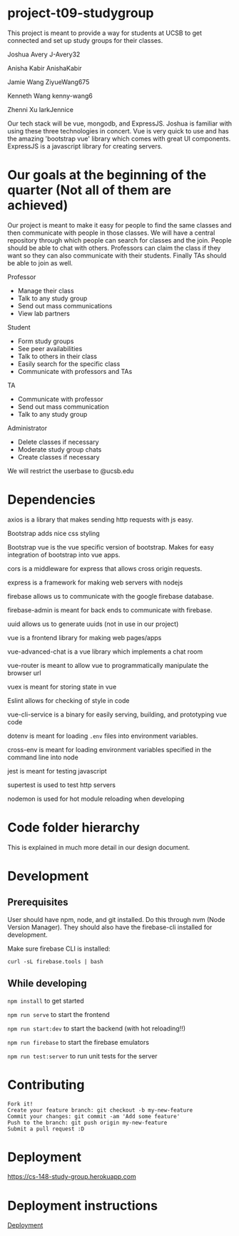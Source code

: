# project-t09-studygroup
This project is meant to provide a way for students at UCSB to get connected and set up study groups for their classes.

Joshua Avery J-Avery32

Anisha Kabir AnishaKabir

Jamie Wang ZiyueWang675

Kenneth Wang kenny-wang6

Zhenni Xu larkJennice

Our tech stack will be vue, mongodb, and ExpressJS. Joshua is familiar with using these three technologies in concert. Vue is very quick to use and has the amazing 'bootstrap vue' library which comes with great UI components. ExpressJS is a javascript library for creating servers.

# Our goals at the beginning of the quarter (Not all of them are achieved)

Our project is meant to make it easy for people to find the same classes and then communicate with people in those classes. We will have a central repository through which people can search for classes and the join. People should be able to chat with others. Professors can claim the class if they want so they can also communicate with their students. Finally TAs should be able to join as well.


Professor
- Manage their class
- Talk to any study group
- Send out mass communications
- View lab partners

Student
- Form study groups
- See peer availabilities
- Talk to others in their class
- Easily search for the specific class
- Communicate with professors and TAs

TA
- Communicate with professor
- Send out mass communication
- Talk to any study group

Administrator
- Delete classes if necessary
- Moderate study group chats
- Create classes if necessary


We will restrict the userbase to @ucsb.edu






# Dependencies

axios is a library that makes sending http requests with js easy.

Bootstrap adds nice css styling

Bootstrap vue is the vue specific version of bootstrap. Makes for easy integration of bootstrap into vue apps.

cors is a middleware for express that allows cross origin requests.

express is a framework for making web servers with nodejs

firebase allows us to communicate with the google firebase database.

firebase-admin is meant for back ends to communicate with firebase.

uuid allows us to generate uuids (not in use in our project)

vue is a frontend library for making web pages/apps

vue-advanced-chat is a vue library which implements a chat room

vue-router is meant to allow vue to programmatically manipulate the browser url

vuex is meant for storing state in vue

Eslint allows for checking of style in code

vue-cli-service is a binary for easily serving, building, and prototyping vue code

dotenv is meant for loading `.env` files into environment variables.

cross-env is meant for loading environment variables specified in the command line into node

jest is meant for testing javascript

supertest is used to test http servers

nodemon is used for hot module reloading when developing

# Code folder hierarchy
This is explained in much more detail in our design document.

# Development
## Prerequisites

User should have npm, node, and git installed. Do this through nvm (Node Version Manager). They should also have the firebase-cli installed for development.

Make sure firebase CLI is installed:

`curl -sL firebase.tools | bash`

## While developing
`npm install` to get started

`npm run serve` to start the frontend
    
`npm run start:dev` to start the backend (with hot reloading!!)
    
`npm run firebase` to start the firebase emulators
    
`npm run test:server` to run unit tests for the server
    

# Contributing

    Fork it!
    Create your feature branch: git checkout -b my-new-feature
    Commit your changes: git commit -am 'Add some feature'
    Push to the branch: git push origin my-new-feature
    Submit a pull request :D

# Deployment
 https://cs-148-study-group.herokuapp.com
    
# Deployment instructions
 [Deployment](./docs/DEPLOY.md)
